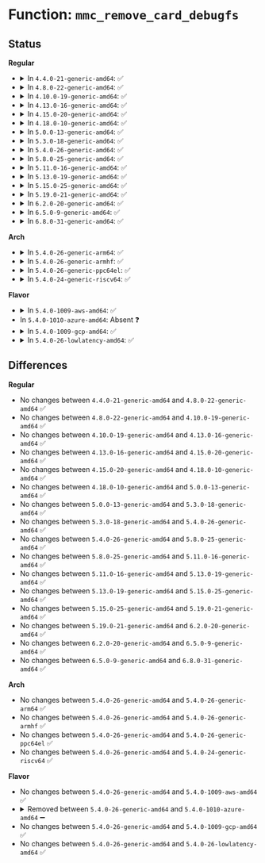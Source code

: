 # Function: <code>mmc_remove_card_debugfs</code>

## Status
<b>Regular</b>
<ul>
<li>
<details>
<summary>In <code>4.4.0-21-generic-amd64</code>: ✅</summary>

```c
void mmc_remove_card_debugfs(struct mmc_card * card)
```

```json
{
  "name": "mmc_remove_card_debugfs",
  "collision_type": "Unique Global",
  "inline_type": "No",
  "funcs": [
    {
      "addr": 18446744071585978416,
      "name": "mmc_remove_card_debugfs",
      "external": true,
      "loc": "drivers/mmc/core/debugfs.c:396",
      "file": "drivers/mmc/core/debugfs.c",
      "inline": "seen, unknown",
      "caller_inline": [],
      "caller_func": [
        "drivers/mmc/core/bus.c:mmc_remove_card"
      ]
    }
  ],
  "symbols": [
    {
      "addr": 18446744071585978416,
      "name": "mmc_remove_card_debugfs",
      "section": ".text",
      "bind": "STB_GLOBAL",
      "size": 23
    }
  ]
}
```
</details>
</li>
<li>
<details>
<summary>In <code>4.8.0-22-generic-amd64</code>: ✅</summary>

```c
void mmc_remove_card_debugfs(struct mmc_card * card)
```

```json
{
  "name": "mmc_remove_card_debugfs",
  "collision_type": "Unique Global",
  "inline_type": "No",
  "funcs": [
    {
      "addr": 18446744071586383920,
      "name": "mmc_remove_card_debugfs",
      "external": true,
      "loc": "drivers/mmc/core/debugfs.c:397",
      "file": "drivers/mmc/core/debugfs.c",
      "inline": "seen, unknown",
      "caller_inline": [],
      "caller_func": [
        "drivers/mmc/core/bus.c:mmc_remove_card"
      ]
    }
  ],
  "symbols": [
    {
      "addr": 18446744071586383920,
      "name": "mmc_remove_card_debugfs",
      "section": ".text",
      "bind": "STB_GLOBAL",
      "size": 23
    }
  ]
}
```
</details>
</li>
<li>
<details>
<summary>In <code>4.10.0-19-generic-amd64</code>: ✅</summary>

```c
void mmc_remove_card_debugfs(struct mmc_card * card)
```

```json
{
  "name": "mmc_remove_card_debugfs",
  "collision_type": "Unique Global",
  "inline_type": "No",
  "funcs": [
    {
      "addr": 18446744071586592816,
      "name": "mmc_remove_card_debugfs",
      "external": true,
      "loc": "drivers/mmc/core/debugfs.c:401",
      "file": "drivers/mmc/core/debugfs.c",
      "inline": "seen, unknown",
      "caller_inline": [],
      "caller_func": [
        "drivers/mmc/core/bus.c:mmc_remove_card"
      ]
    }
  ],
  "symbols": [
    {
      "addr": 18446744071586592816,
      "name": "mmc_remove_card_debugfs",
      "section": ".text",
      "bind": "STB_GLOBAL",
      "size": 23
    }
  ]
}
```
</details>
</li>
<li>
<details>
<summary>In <code>4.13.0-16-generic-amd64</code>: ✅</summary>

```c
void mmc_remove_card_debugfs(struct mmc_card * card)
```

```json
{
  "name": "mmc_remove_card_debugfs",
  "collision_type": "Unique Global",
  "inline_type": "No",
  "funcs": [
    {
      "addr": 18446744071586717232,
      "name": "mmc_remove_card_debugfs",
      "external": true,
      "loc": "drivers/mmc/core/debugfs.c:403",
      "file": "drivers/mmc/core/debugfs.c",
      "inline": "seen, unknown",
      "caller_inline": [],
      "caller_func": [
        "drivers/mmc/core/bus.c:mmc_remove_card"
      ]
    }
  ],
  "symbols": [
    {
      "addr": 18446744071586717232,
      "name": "mmc_remove_card_debugfs",
      "section": ".text",
      "bind": "STB_GLOBAL",
      "size": 23
    }
  ]
}
```
</details>
</li>
<li>
<details>
<summary>In <code>4.15.0-20-generic-amd64</code>: ✅</summary>

```c
void mmc_remove_card_debugfs(struct mmc_card * card)
```

```json
{
  "name": "mmc_remove_card_debugfs",
  "collision_type": "Unique Global",
  "inline_type": "No",
  "funcs": [
    {
      "addr": 18446744071587201488,
      "name": "mmc_remove_card_debugfs",
      "external": true,
      "loc": "drivers/mmc/core/debugfs.c:314",
      "file": "drivers/mmc/core/debugfs.c",
      "inline": "seen, unknown",
      "caller_inline": [],
      "caller_func": [
        "drivers/mmc/core/bus.c:mmc_remove_card"
      ]
    }
  ],
  "symbols": [
    {
      "addr": 18446744071587201488,
      "name": "mmc_remove_card_debugfs",
      "section": ".text",
      "bind": "STB_GLOBAL",
      "size": 39
    }
  ]
}
```
</details>
</li>
<li>
<details>
<summary>In <code>4.18.0-10-generic-amd64</code>: ✅</summary>

```c
void mmc_remove_card_debugfs(struct mmc_card * card)
```

```json
{
  "name": "mmc_remove_card_debugfs",
  "collision_type": "Unique Global",
  "inline_type": "No",
  "funcs": [
    {
      "addr": 18446744071587502032,
      "name": "mmc_remove_card_debugfs",
      "external": true,
      "loc": "drivers/mmc/core/debugfs.c:309",
      "file": "drivers/mmc/core/debugfs.c",
      "inline": "seen, unknown",
      "caller_inline": [],
      "caller_func": [
        "drivers/mmc/core/bus.c:mmc_remove_card"
      ]
    }
  ],
  "symbols": [
    {
      "addr": 18446744071587502032,
      "name": "mmc_remove_card_debugfs",
      "section": ".text",
      "bind": "STB_GLOBAL",
      "size": 39
    }
  ]
}
```
</details>
</li>
<li>
<details>
<summary>In <code>5.0.0-13-generic-amd64</code>: ✅</summary>

```c
void mmc_remove_card_debugfs(struct mmc_card * card)
```

```json
{
  "name": "mmc_remove_card_debugfs",
  "collision_type": "Unique Global",
  "inline_type": "No",
  "funcs": [
    {
      "addr": 18446744071587682016,
      "name": "mmc_remove_card_debugfs",
      "external": true,
      "loc": "drivers/mmc/core/debugfs.c:309",
      "file": "drivers/mmc/core/debugfs.c",
      "inline": "seen, unknown",
      "caller_inline": [],
      "caller_func": [
        "drivers/mmc/core/bus.c:mmc_remove_card"
      ]
    }
  ],
  "symbols": [
    {
      "addr": 18446744071587682016,
      "name": "mmc_remove_card_debugfs",
      "section": ".text",
      "bind": "STB_GLOBAL",
      "size": 39
    }
  ]
}
```
</details>
</li>
<li>
<details>
<summary>In <code>5.3.0-18-generic-amd64</code>: ✅</summary>

```c
void mmc_remove_card_debugfs(struct mmc_card * card)
```

```json
{
  "name": "mmc_remove_card_debugfs",
  "collision_type": "Unique Global",
  "inline_type": "No",
  "funcs": [
    {
      "addr": 18446744071587961152,
      "name": "mmc_remove_card_debugfs",
      "external": true,
      "loc": "drivers/mmc/core/debugfs.c:266",
      "file": "drivers/mmc/core/debugfs.c",
      "inline": "seen, unknown",
      "caller_inline": [],
      "caller_func": [
        "drivers/mmc/core/bus.c:mmc_remove_card"
      ]
    }
  ],
  "symbols": [
    {
      "addr": 18446744071587961152,
      "name": "mmc_remove_card_debugfs",
      "section": ".text",
      "bind": "STB_GLOBAL",
      "size": 39
    }
  ]
}
```
</details>
</li>
<li>
<details>
<summary>In <code>5.4.0-26-generic-amd64</code>: ✅</summary>

```c
void mmc_remove_card_debugfs(struct mmc_card * card)
```

```json
{
  "name": "mmc_remove_card_debugfs",
  "collision_type": "Unique Global",
  "inline_type": "No",
  "funcs": [
    {
      "addr": 18446744071588167136,
      "name": "mmc_remove_card_debugfs",
      "external": true,
      "loc": "drivers/mmc/core/debugfs.c:266",
      "file": "drivers/mmc/core/debugfs.c",
      "inline": "seen, unknown",
      "caller_inline": [],
      "caller_func": [
        "drivers/mmc/core/bus.c:mmc_remove_card"
      ]
    }
  ],
  "symbols": [
    {
      "addr": 18446744071588167136,
      "name": "mmc_remove_card_debugfs",
      "section": ".text",
      "bind": "STB_GLOBAL",
      "size": 39
    }
  ]
}
```
</details>
</li>
<li>
<details>
<summary>In <code>5.8.0-25-generic-amd64</code>: ✅</summary>

```c
void mmc_remove_card_debugfs(struct mmc_card * card)
```

```json
{
  "name": "mmc_remove_card_debugfs",
  "collision_type": "Unique Global",
  "inline_type": "No",
  "funcs": [
    {
      "addr": 18446744071589031600,
      "name": "mmc_remove_card_debugfs",
      "external": true,
      "loc": "drivers/mmc/core/debugfs.c:266",
      "file": "drivers/mmc/core/debugfs.c",
      "inline": "seen, unknown",
      "caller_inline": [],
      "caller_func": [
        "drivers/mmc/core/bus.c:mmc_remove_card"
      ]
    }
  ],
  "symbols": [
    {
      "addr": 18446744071589031600,
      "name": "mmc_remove_card_debugfs",
      "section": ".text",
      "bind": "STB_GLOBAL",
      "size": 42
    }
  ]
}
```
</details>
</li>
<li>
<details>
<summary>In <code>5.11.0-16-generic-amd64</code>: ✅</summary>

```c
void mmc_remove_card_debugfs(struct mmc_card * card)
```

```json
{
  "name": "mmc_remove_card_debugfs",
  "collision_type": "Unique Global",
  "inline_type": "No",
  "funcs": [
    {
      "addr": 18446744071589041072,
      "name": "mmc_remove_card_debugfs",
      "external": true,
      "loc": "drivers/mmc/core/debugfs.c:266",
      "file": "drivers/mmc/core/debugfs.c",
      "inline": "seen, unknown",
      "caller_inline": [],
      "caller_func": [
        "drivers/mmc/core/bus.c:mmc_remove_card"
      ]
    }
  ],
  "symbols": [
    {
      "addr": 18446744071589041072,
      "name": "mmc_remove_card_debugfs",
      "section": ".text",
      "bind": "STB_GLOBAL",
      "size": 42
    }
  ]
}
```
</details>
</li>
<li>
<details>
<summary>In <code>5.13.0-19-generic-amd64</code>: ✅</summary>

```c
void mmc_remove_card_debugfs(struct mmc_card * card)
```

```json
{
  "name": "mmc_remove_card_debugfs",
  "collision_type": "Unique Global",
  "inline_type": "No",
  "funcs": [
    {
      "addr": 18446744071588928240,
      "name": "mmc_remove_card_debugfs",
      "external": true,
      "loc": "drivers/mmc/core/debugfs.c:266",
      "file": "drivers/mmc/core/debugfs.c",
      "inline": "seen, unknown",
      "caller_inline": [],
      "caller_func": [
        "drivers/mmc/core/bus.c:mmc_remove_card"
      ]
    }
  ],
  "symbols": [
    {
      "addr": 18446744071588928240,
      "name": "mmc_remove_card_debugfs",
      "section": ".text",
      "bind": "STB_GLOBAL",
      "size": 42
    }
  ]
}
```
</details>
</li>
<li>
<details>
<summary>In <code>5.15.0-25-generic-amd64</code>: ✅</summary>

```c
void mmc_remove_card_debugfs(struct mmc_card * card)
```

```json
{
  "name": "mmc_remove_card_debugfs",
  "collision_type": "Unique Global",
  "inline_type": "No",
  "funcs": [
    {
      "addr": 18446744071589635616,
      "name": "mmc_remove_card_debugfs",
      "external": true,
      "loc": "drivers/mmc/core/debugfs.c:267",
      "file": "drivers/mmc/core/debugfs.c",
      "inline": "seen, unknown",
      "caller_inline": [],
      "caller_func": [
        "drivers/mmc/core/bus.c:mmc_remove_card"
      ]
    }
  ],
  "symbols": [
    {
      "addr": 18446744071589635616,
      "name": "mmc_remove_card_debugfs",
      "section": ".text",
      "bind": "STB_GLOBAL",
      "size": 42
    }
  ]
}
```
</details>
</li>
<li>
<details>
<summary>In <code>5.19.0-21-generic-amd64</code>: ✅</summary>

```c
void mmc_remove_card_debugfs(struct mmc_card * card)
```

```json
{
  "name": "mmc_remove_card_debugfs",
  "collision_type": "Unique Global",
  "inline_type": "No",
  "funcs": [
    {
      "addr": 18446744071591135936,
      "name": "mmc_remove_card_debugfs",
      "external": true,
      "loc": "drivers/mmc/core/debugfs.c:267",
      "file": "drivers/mmc/core/debugfs.c",
      "inline": "seen, unknown",
      "caller_inline": [],
      "caller_func": [
        "drivers/mmc/core/bus.c:mmc_remove_card"
      ]
    }
  ],
  "symbols": [
    {
      "addr": 18446744071591135936,
      "name": "mmc_remove_card_debugfs",
      "section": ".text",
      "bind": "STB_GLOBAL",
      "size": 48
    }
  ]
}
```
</details>
</li>
<li>
<details>
<summary>In <code>6.2.0-20-generic-amd64</code>: ✅</summary>

```c
void mmc_remove_card_debugfs(struct mmc_card * card)
```

```json
{
  "name": "mmc_remove_card_debugfs",
  "collision_type": "Unique Global",
  "inline_type": "No",
  "funcs": [
    {
      "addr": 18446744071592860736,
      "name": "mmc_remove_card_debugfs",
      "external": true,
      "loc": "drivers/mmc/core/debugfs.c:347",
      "file": "drivers/mmc/core/debugfs.c",
      "inline": "seen, unknown",
      "caller_inline": [],
      "caller_func": [
        "drivers/mmc/core/bus.c:mmc_remove_card"
      ]
    }
  ],
  "symbols": [
    {
      "addr": 18446744071592860736,
      "name": "mmc_remove_card_debugfs",
      "section": ".text",
      "bind": "STB_GLOBAL",
      "size": 48
    }
  ]
}
```
</details>
</li>
<li>
<details>
<summary>In <code>6.5.0-9-generic-amd64</code>: ✅</summary>

```c
void mmc_remove_card_debugfs(struct mmc_card * card)
```

```json
{
  "name": "mmc_remove_card_debugfs",
  "collision_type": "Unique Global",
  "inline_type": "No",
  "funcs": [
    {
      "addr": 18446744071593297952,
      "name": "mmc_remove_card_debugfs",
      "external": true,
      "loc": "drivers/mmc/core/debugfs.c:347",
      "file": "drivers/mmc/core/debugfs.c",
      "inline": "seen, unknown",
      "caller_inline": [],
      "caller_func": [
        "drivers/mmc/core/bus.c:mmc_remove_card"
      ]
    }
  ],
  "symbols": [
    {
      "addr": 18446744071593297952,
      "name": "mmc_remove_card_debugfs",
      "section": ".text",
      "bind": "STB_GLOBAL",
      "size": 48
    }
  ]
}
```
</details>
</li>
<li>
<details>
<summary>In <code>6.8.0-31-generic-amd64</code>: ✅</summary>

```c
void mmc_remove_card_debugfs(struct mmc_card * card)
```

```json
{
  "name": "mmc_remove_card_debugfs",
  "collision_type": "Unique Global",
  "inline_type": "No",
  "funcs": [
    {
      "addr": 18446744071594054384,
      "name": "mmc_remove_card_debugfs",
      "external": true,
      "loc": "drivers/mmc/core/debugfs.c:394",
      "file": "drivers/mmc/core/debugfs.c",
      "inline": "seen, unknown",
      "caller_inline": [],
      "caller_func": [
        "drivers/mmc/core/bus.c:mmc_remove_card"
      ]
    }
  ],
  "symbols": [
    {
      "addr": 18446744071594054384,
      "name": "mmc_remove_card_debugfs",
      "section": ".text",
      "bind": "STB_GLOBAL",
      "size": 48
    }
  ]
}
```
</details>
</li>
</ul>
<b>Arch</b>
<ul>
<li>
<details>
<summary>In <code>5.4.0-26-generic-arm64</code>: ✅</summary>

```c
void mmc_remove_card_debugfs(struct mmc_card * card)
```

```json
{
  "name": "mmc_remove_card_debugfs",
  "collision_type": "Unique Global",
  "inline_type": "No",
  "funcs": [
    {
      "addr": 18446603336501423096,
      "name": "mmc_remove_card_debugfs",
      "external": true,
      "loc": "drivers/mmc/core/debugfs.c:266",
      "file": "drivers/mmc/core/debugfs.c",
      "inline": "seen, unknown",
      "caller_inline": [],
      "caller_func": [
        "drivers/mmc/core/bus.c:mmc_remove_card"
      ]
    }
  ],
  "symbols": [
    {
      "addr": 18446603336501423096,
      "name": "mmc_remove_card_debugfs",
      "section": ".text",
      "bind": "STB_GLOBAL",
      "size": 48
    }
  ]
}
```
</details>
</li>
<li>
<details>
<summary>In <code>5.4.0-26-generic-armhf</code>: ✅</summary>

```c
void mmc_remove_card_debugfs(struct mmc_card * card)
```

```json
{
  "name": "mmc_remove_card_debugfs",
  "collision_type": "Unique Global",
  "inline_type": "No",
  "funcs": [
    {
      "addr": 3233910788,
      "name": "mmc_remove_card_debugfs",
      "external": true,
      "loc": "drivers/mmc/core/debugfs.c:266",
      "file": "drivers/mmc/core/debugfs.c",
      "inline": "seen, unknown",
      "caller_inline": [],
      "caller_func": [
        "drivers/mmc/core/bus.c:mmc_remove_card"
      ]
    }
  ],
  "symbols": [
    {
      "addr": 3233910788,
      "name": "mmc_remove_card_debugfs",
      "section": ".text",
      "bind": "STB_GLOBAL",
      "size": 44
    }
  ]
}
```
</details>
</li>
<li>
<details>
<summary>In <code>5.4.0-26-generic-ppc64el</code>: ✅</summary>

```c
void mmc_remove_card_debugfs(struct mmc_card * card)
```

```json
{
  "name": "mmc_remove_card_debugfs",
  "collision_type": "Unique Global",
  "inline_type": "No",
  "funcs": [
    {
      "addr": 13835058055294994624,
      "name": "mmc_remove_card_debugfs",
      "external": true,
      "loc": "drivers/mmc/core/debugfs.c:266",
      "file": "drivers/mmc/core/debugfs.c",
      "inline": "seen, unknown",
      "caller_inline": [],
      "caller_func": [
        "drivers/mmc/core/bus.c:mmc_remove_card"
      ]
    }
  ],
  "symbols": [
    {
      "addr": 13835058055294994624,
      "name": "mmc_remove_card_debugfs",
      "section": ".text",
      "bind": "STB_GLOBAL",
      "size": 76
    }
  ]
}
```
</details>
</li>
<li>
<details>
<summary>In <code>5.4.0-24-generic-riscv64</code>: ✅</summary>

```c
void mmc_remove_card_debugfs(struct mmc_card * card)
```

```json
{
  "name": "mmc_remove_card_debugfs",
  "collision_type": "Unique Global",
  "inline_type": "No",
  "funcs": [
    {
      "addr": 18446743936278026710,
      "name": "mmc_remove_card_debugfs",
      "external": true,
      "loc": "drivers/mmc/core/debugfs.c:266",
      "file": "drivers/mmc/core/debugfs.c",
      "inline": "seen, unknown",
      "caller_inline": [],
      "caller_func": [
        "drivers/mmc/core/bus.c:mmc_remove_card"
      ]
    }
  ],
  "symbols": [
    {
      "addr": 18446743936278026710,
      "name": "mmc_remove_card_debugfs",
      "section": ".text",
      "bind": "STB_GLOBAL",
      "size": 48
    }
  ]
}
```
</details>
</li>
</ul>
<b>Flavor</b>
<ul>
<li>
<details>
<summary>In <code>5.4.0-1009-aws-amd64</code>: ✅</summary>

```c
void mmc_remove_card_debugfs(struct mmc_card * card)
```

```json
{
  "name": "mmc_remove_card_debugfs",
  "collision_type": "Unique Global",
  "inline_type": "No",
  "funcs": [
    {
      "addr": 18446744071587788704,
      "name": "mmc_remove_card_debugfs",
      "external": true,
      "loc": "drivers/mmc/core/debugfs.c:266",
      "file": "drivers/mmc/core/debugfs.c",
      "inline": "seen, unknown",
      "caller_inline": [],
      "caller_func": [
        "drivers/mmc/core/bus.c:mmc_remove_card"
      ]
    }
  ],
  "symbols": [
    {
      "addr": 18446744071587788704,
      "name": "mmc_remove_card_debugfs",
      "section": ".text",
      "bind": "STB_GLOBAL",
      "size": 39
    }
  ]
}
```
</details>
</li>
<li>
In <code>5.4.0-1010-azure-amd64</code>: Absent ❓
</li>
<li>
<details>
<summary>In <code>5.4.0-1009-gcp-amd64</code>: ✅</summary>

```c
void mmc_remove_card_debugfs(struct mmc_card * card)
```

```json
{
  "name": "mmc_remove_card_debugfs",
  "collision_type": "Unique Global",
  "inline_type": "No",
  "funcs": [
    {
      "addr": 18446744071588121664,
      "name": "mmc_remove_card_debugfs",
      "external": true,
      "loc": "drivers/mmc/core/debugfs.c:266",
      "file": "drivers/mmc/core/debugfs.c",
      "inline": "seen, unknown",
      "caller_inline": [],
      "caller_func": [
        "drivers/mmc/core/bus.c:mmc_remove_card"
      ]
    }
  ],
  "symbols": [
    {
      "addr": 18446744071588121664,
      "name": "mmc_remove_card_debugfs",
      "section": ".text",
      "bind": "STB_GLOBAL",
      "size": 39
    }
  ]
}
```
</details>
</li>
<li>
<details>
<summary>In <code>5.4.0-26-lowlatency-amd64</code>: ✅</summary>

```c
void mmc_remove_card_debugfs(struct mmc_card * card)
```

```json
{
  "name": "mmc_remove_card_debugfs",
  "collision_type": "Unique Global",
  "inline_type": "No",
  "funcs": [
    {
      "addr": 18446744071588239200,
      "name": "mmc_remove_card_debugfs",
      "external": true,
      "loc": "drivers/mmc/core/debugfs.c:266",
      "file": "drivers/mmc/core/debugfs.c",
      "inline": "seen, unknown",
      "caller_inline": [],
      "caller_func": [
        "drivers/mmc/core/bus.c:mmc_remove_card"
      ]
    }
  ],
  "symbols": [
    {
      "addr": 18446744071588239200,
      "name": "mmc_remove_card_debugfs",
      "section": ".text",
      "bind": "STB_GLOBAL",
      "size": 39
    }
  ]
}
```
</details>
</li>
</ul>

## Differences
<b>Regular</b>
<ul>
<li>
No changes between <code>4.4.0-21-generic-amd64</code> and <code>4.8.0-22-generic-amd64</code> ✅
</li>
<li>
No changes between <code>4.8.0-22-generic-amd64</code> and <code>4.10.0-19-generic-amd64</code> ✅
</li>
<li>
No changes between <code>4.10.0-19-generic-amd64</code> and <code>4.13.0-16-generic-amd64</code> ✅
</li>
<li>
No changes between <code>4.13.0-16-generic-amd64</code> and <code>4.15.0-20-generic-amd64</code> ✅
</li>
<li>
No changes between <code>4.15.0-20-generic-amd64</code> and <code>4.18.0-10-generic-amd64</code> ✅
</li>
<li>
No changes between <code>4.18.0-10-generic-amd64</code> and <code>5.0.0-13-generic-amd64</code> ✅
</li>
<li>
No changes between <code>5.0.0-13-generic-amd64</code> and <code>5.3.0-18-generic-amd64</code> ✅
</li>
<li>
No changes between <code>5.3.0-18-generic-amd64</code> and <code>5.4.0-26-generic-amd64</code> ✅
</li>
<li>
No changes between <code>5.4.0-26-generic-amd64</code> and <code>5.8.0-25-generic-amd64</code> ✅
</li>
<li>
No changes between <code>5.8.0-25-generic-amd64</code> and <code>5.11.0-16-generic-amd64</code> ✅
</li>
<li>
No changes between <code>5.11.0-16-generic-amd64</code> and <code>5.13.0-19-generic-amd64</code> ✅
</li>
<li>
No changes between <code>5.13.0-19-generic-amd64</code> and <code>5.15.0-25-generic-amd64</code> ✅
</li>
<li>
No changes between <code>5.15.0-25-generic-amd64</code> and <code>5.19.0-21-generic-amd64</code> ✅
</li>
<li>
No changes between <code>5.19.0-21-generic-amd64</code> and <code>6.2.0-20-generic-amd64</code> ✅
</li>
<li>
No changes between <code>6.2.0-20-generic-amd64</code> and <code>6.5.0-9-generic-amd64</code> ✅
</li>
<li>
No changes between <code>6.5.0-9-generic-amd64</code> and <code>6.8.0-31-generic-amd64</code> ✅
</li>
</ul>
<b>Arch</b>
<ul>
<li>
No changes between <code>5.4.0-26-generic-amd64</code> and <code>5.4.0-26-generic-arm64</code> ✅
</li>
<li>
No changes between <code>5.4.0-26-generic-amd64</code> and <code>5.4.0-26-generic-armhf</code> ✅
</li>
<li>
No changes between <code>5.4.0-26-generic-amd64</code> and <code>5.4.0-26-generic-ppc64el</code> ✅
</li>
<li>
No changes between <code>5.4.0-26-generic-amd64</code> and <code>5.4.0-24-generic-riscv64</code> ✅
</li>
</ul>
<b>Flavor</b>
<ul>
<li>
No changes between <code>5.4.0-26-generic-amd64</code> and <code>5.4.0-1009-aws-amd64</code> ✅
</li>
<li>
<details>
<summary>Removed between <code>5.4.0-26-generic-amd64</code> and <code>5.4.0-1010-azure-amd64</code> ➖</summary>

```c
void mmc_remove_card_debugfs(struct mmc_card * card)
```
</details>
</li>
<li>
No changes between <code>5.4.0-26-generic-amd64</code> and <code>5.4.0-1009-gcp-amd64</code> ✅
</li>
<li>
No changes between <code>5.4.0-26-generic-amd64</code> and <code>5.4.0-26-lowlatency-amd64</code> ✅
</li>
</ul>
